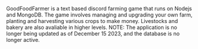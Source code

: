 GoodFoodFarmer is a text based discord farming game that runs on Nodejs and MongoDB. 
The game involves managing and upgrading your own farm, planting and harvesting various crops to make money. Livestocks and bakery are also avaliable in higher levels.
NOTE: The application is no longer being updated as of December 15 2023, and the database is no longer active.
